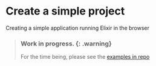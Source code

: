 # Create a simple project

Creating a simple application running Elixir in the browser

> ### Work in progress. {: .warning}
>
> For the time being, please see the [examples in repo](https://github.com/software-mansion/popcorn/tree/main/examples)
